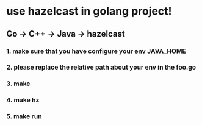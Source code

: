 # use hazelcast in golang project!
## Go -> C++ -> Java -> hazelcast

### 1. make sure that you have configure your env JAVA_HOME

### 2. please replace the relative path about your env in the foo.go

### 3. make 

### 4. make hz

### 5. make run



